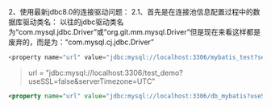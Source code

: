 2、使用最新jdbc8.0的连接驱动问题：
2.1、首先是在连接池信息配置过程中的数据库驱动类名：
以往的jdbc驱动类名为“com.mysql.jdbc.Driver”或“org.git.mm.mysql.Driver”但是现在来看这样都是废弃的，而是为：“com.mysql.cj.jdbc.Driver”



```java
<property name="url" value="jdbc:mysql://localhost:3306/mybatis_test?serverTimezone=UTC&***amp;***characterEncoding=utf-8" /> 
```

> url = "jdbc:mysql://localhost:3306/test_demo?useSSL=false&serverTimezone=UTC"

```xml
<property name="url" value="jdbc:mysql://localhost:3306/db_mybatis?useSSL=false&amp;serverTimezone=UTC"/>
```


